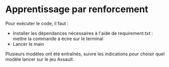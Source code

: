 # Apprentissage par renforcement

Pour exécuter le code, il faut : 
- Installer les dépendances nécessaires à l'aide de requirement.txt : mettre la commande à écire sur le terminal
- Lancer le main 

Plusieurs modèles ont été entraînés, suivre les indications pour choisir quel modèle lancer sur le jeu Assault. 
